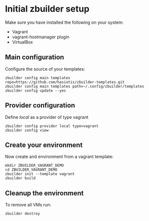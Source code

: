 # Initial zbuilder setup

Make sure you have installed the following on your system:

* Vagrant
* vagrant-hostmanager plugin
* VirtualBox

## Main configuration

Configure the source of your templates:
```
zbuilder config main templates repo=https://github.com/hasiotis/zbuilder-templates.git
zbuilder config main templates path=~/.config/zbuilder/templates
zbuilder config update --yes
```

## Provider configuration

Define *local* as a provider of type vagrant
```
zbuilder config provider local type=vagrant
zbuilder config view
```

## Create your environment

Now create and environment from a vagrant template:
```
mkdir ZBUILDER_VAGRANT_DEMO
cd ZBUILDER_VAGRANT_DEMO
zbuilder init --template vagrant
zbuilder build
```

## Cleanup the environment

To remove all VMs run:
```
zbuilder destroy
```
